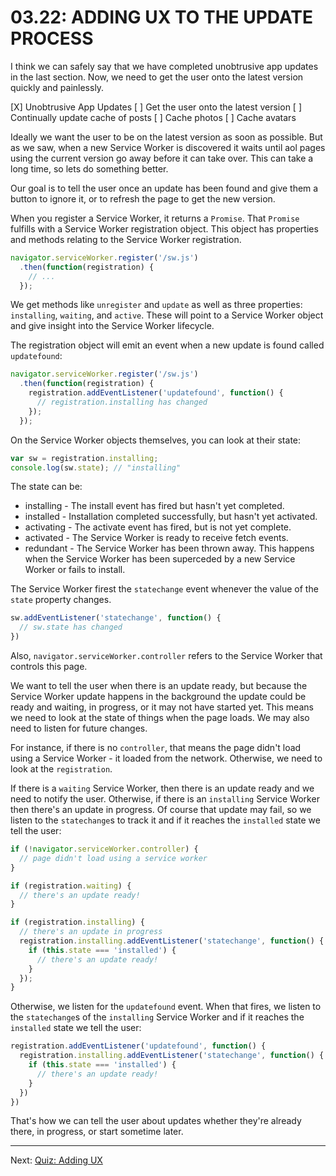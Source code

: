 # 03.22: ADDING UX TO THE UPDATE PROCESS
I think we can safely say that we have completed unobtrusive app updates in the last section. Now, we need to get the user onto the latest version quickly and painlessly.

  [X] Unobtrusive App Updates
  [ ] Get the user onto the latest version
  [ ] Continually update cache of posts
  [ ] Cache photos
  [ ] Cache avatars

Ideally we want the user to be on the latest version as soon as possible. But as we saw, when a new Service Worker is discovered it waits until aol pages using the current version go away before it can take over. This can take a long time, so lets do something better.

Our goal is to tell the user once an update has been found and give them a button to ignore it, or to refresh the page to get the new version.

When you register a Service Worker, it returns a `Promise`. That `Promise` fulfills with a Service Worker registration object. This object has properties and methods relating to the Service Worker registration.

```js
navigator.serviceWorker.register('/sw.js')
  .then(function(registration) {
    // ...
  });
```

We get methods like `unregister` and `update` as well as three properties: `installing`, `waiting`, and `active`. These will point to a Service Worker object and give insight into the Service Worker lifecycle.

The registration object will emit an event when a new update is found called `updatefound`:

```js
navigator.serviceWorker.register('/sw.js')
  .then(function(registration) {
    registration.addEventListener('updatefound', function() {
      // registration.installing has changed
    });
  });
```

On the Service Worker objects themselves, you can look at their state:

```js
var sw = registration.installing;
console.log(sw.state); // "installing"
```

The state can be:
  - installing - The install event has fired but hasn't yet completed.
  - installed - Installation completed successfully, but hasn't yet activated.
  - activating - The activate event has fired, but is not yet complete.
  - activated - The Service Worker is ready to receive fetch events.
  - redundant - The Service Worker has been thrown away. This happens when the Service Worker has been superceded by a new Service Worker or fails to install.
  
The Service Worker firest the `statechange` event whenever the value of the `state` property changes.

```js
sw.addEventListener('statechange', function() {
  // sw.state has changed
})
```

Also, `navigator.serviceWorker.controller` refers to the Service Worker that controls this page.

We want to tell the user when there is an update ready, but because the Service Worker update happens in the background the update could be ready and waiting, in progress, or it may not have started yet. This means we need to look at the state of things when the page loads. We may also need to listen for future changes. 

For instance, if there is no `controller`, that means the page didn't load using a Service Worker - it loaded from the network. Otherwise, we need to look at the `registration`.

If there is a `waiting` Service Worker, then there is an update ready and we need to notify the user. Otherwise, if there is an `installing` Service Worker then there's an update in progress. Of course that update may fail, so we listen to the `statechange`s to track it and if it reaches the `installed` state we tell the user:

```js
if (!navigator.serviceWorker.controller) {
  // page didn't load using a service worker
}

if (registration.waiting) {
  // there's an update ready!
}

if (registration.installing) {
  // there's an update in progress
  registration.installing.addEventListener('statechange', function() {
    if (this.state === 'installed') {
      // there's an update ready!
    }
  });
}
```

Otherwise, we listen for the `updatefound` event. When that fires, we listen to the `statechange`s of the `installing` Service Worker and if it reaches the `installed` state we tell the user:

```js
registration.addEventListener('updatefound', function() {
  registration.installing.addEventListener('statechange', function() {
    if (this.state === 'installed') {
      // there's an update ready!
    }
  })
})
```

That's how we can tell the user about updates whether they're already there, in progress, or start sometime later.

- - -

Next: [Quiz: Adding UX](./23-quiz-adding-ux.md)
